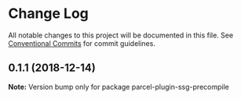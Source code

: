 # Change Log

All notable changes to this project will be documented in this file.
See [Conventional Commits](https://conventionalcommits.org) for commit guidelines.

## 0.1.1 (2018-12-14)

**Note:** Version bump only for package parcel-plugin-ssg-precompile
